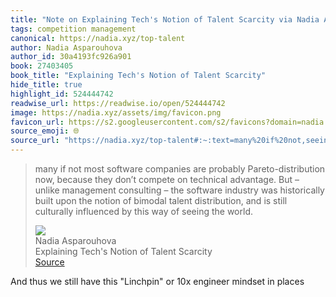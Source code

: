 ```yaml
---
title: "Note on Explaining Tech's Notion of Talent Scarcity via Nadia Asparouhova"
tags: competition management
canonical: https://nadia.xyz/top-talent
author: Nadia Asparouhova
author_id: 30a4193fc926a901
book: 27403405
book_title: "Explaining Tech's Notion of Talent Scarcity"
hide_title: true
highlight_id: 524444742
readwise_url: https://readwise.io/open/524444742
image: https://nadia.xyz/assets/img/favicon.png
favicon_url: https://s2.googleusercontent.com/s2/favicons?domain=nadia.xyz
source_emoji: 🌐
source_url: "https://nadia.xyz/top-talent#:~:text=many%20if%20not,seeing%20the%20world."
---
```


> many if not most software companies are probably Pareto-distribution now, because they don’t compete on technical advantage. But – unlike management consulting – the software industry was historically built upon the notion of bimodal talent distribution, and is still culturally influenced by this way of seeing the world.
> <div class="quoteback-footer"><div class="quoteback-avatar"><img class="mini-favicon" src="https://s2.googleusercontent.com/s2/favicons?domain=nadia.xyz"></div><div class="quoteback-metadata"><div class="metadata-inner"><span style="display:none">FROM:</span><div aria-label="Nadia Asparouhova" class="quoteback-author"> Nadia Asparouhova</div><div aria-label="Explaining Tech's Notion of Talent Scarcity" class="quoteback-title"> Explaining Tech's Notion of Talent Scarcity</div></div></div><div class="quoteback-backlink"><a target="_blank" aria-label="go to the full text of this quotation" rel="noopener" href="https://nadia.xyz/top-talent#:~:text=many%20if%20not,seeing%20the%20world." class="quoteback-arrow"> Source</a></div></div>

And thus we still have this "Linchpin" or 10x engineer mindset in places